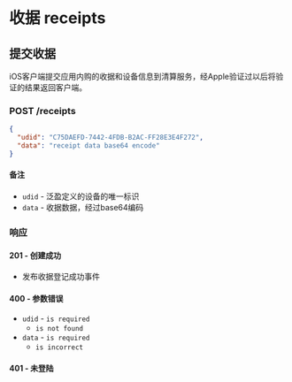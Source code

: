 # 收据 receipts

## 提交收据
iOS客户端提交应用内购的收据和设备信息到清算服务，经Apple验证过以后将验证的结果返回客户端。

### POST /receipts

```json
{
  "udid": "C75DAEFD-7442-4FDB-B2AC-FF28E3E4F272",
  "data": "receipt data base64 encode"
}
```

#### 备注
* `udid` - 泛盈定义的设备的唯一标识
* `data` - 收据数据，经过base64编码

### 响应
#### 201 - 创建成功
- 发布收据登记成功事件

#### 400 - 参数错误

* `udid` - `is required`  
  - `is not found`  
* `data` - `is required`
  - `is incorrect`

#### 401 - 未登陆
